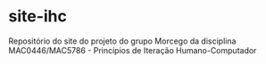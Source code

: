 # site-ihc
Repositório do site do projeto do grupo Morcego da disciplina MAC0446/MAC5786 - Princípios de Iteração Humano-Computador
